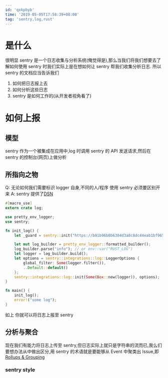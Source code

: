 ```yaml
---
id: 'qxkpbyb'
time: '2019-05-05T17:58:39+08:00'
tag: 'sentry,log,rust'
---
```


# 是什么

很明显 sentry 是一个日志收集与分析系统(俺觉得是),那么当我们将我们想要去了解如何使用 sentry 时我们实际上是在想如何让 sentry 帮我们收集分析日志.
所以 sentry 的文档应当告诉我们

1. 如何把日志报上去
2. 如何分析这些日志
3. sentry 是如何工作的(从开发者视角看了)

# 如何上报

## 模型

sentry 作为一个被集成在应用中,log 时调用 sentry 的 API 发送请求,然后在 sentry 的控制台(网页)上做分析

## 所指向之物

Q:
无论如何我们需要标识 logger 自身,不同的人/程序 使用 sentry 必须要区别开来
A:
sentry 提供了[DSN](https://docs.sentry.io/error-reporting/quickstart/?platform=rust)

```rust
#[macro_use]
extern crate log;

use pretty_env_logger;
use sentry;

fn init_log() {
    let _guard = sentry::init("https://b91b96b0b6304d3a8c8dc44eab1bf965@sentry.io/479965");

    let mut log_builder = pretty_env_logger::formatted_builder();
    log_builder.parse("info"); // or env::var("RUST_LOG")
    let logger = log_builder.build();
    let options = sentry::integrations::log::LoggerOptions {
        global_filter: Some(logger.filter()),
        ..Default::default()
    };
    sentry::integrations::log::init(Some(Box::new(logger)), options);
}

fn main() {
    init_log();
    error!("some log");
}

```

如上 你就可以将日志上报至 sentry

## 分析与聚合

现在我们有能力将日志上传至 sentry,但日志实际上就只是字符串的流而已,我么们要想办法从中做出区分,用 sentry 的术语就是要能够从 Event 中聚类出 Issue,即 [Rollups & Grouping](https://docs.sentry.io/data-management/rollups/?platform=rust)

### sentry style
